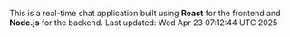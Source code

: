 This is a real-time chat application built using **React** for the frontend and **Node.js** for the backend.
Last updated: Wed Apr 23 07:12:44 UTC 2025
